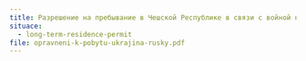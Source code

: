 ```yaml
---
title: Разрешение на пребывание в Чешской Республике в связи с войной на Украине
situace:
  - long-term-residence-permit
file: opravneni-k-pobytu-ukrajina-rusky.pdf
---
```

